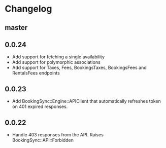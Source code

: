 # Changelog

## master

## 0.0.24

- Add support for fetching a single availability
- Add support for polymorphic associations
- Add support for Taxes, Fees, BookingsTaxes, BookingsFees and RentalsFees endpoints

## 0.0.23

- Add BookingSync::Engine::APIClient that automatically refreshes token on 401 expired responses.

## 0.0.22

- Handle 403 responses from the API. Raises BookingSync::API::Forbidden
